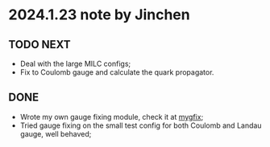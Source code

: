 # 2024.1.23 note by Jinchen

## TODO NEXT

- Deal with the large MILC configs;
- Fix to Coulomb gauge and calculate the quark propagator.

## DONE

- Wrote my own gauge fixing module, check it at [mygfix](../module/jinchen/mygfix.qlua);
- Tried gauge fixing on the small test config for both Coulomb and Landau gauge, well behaved;